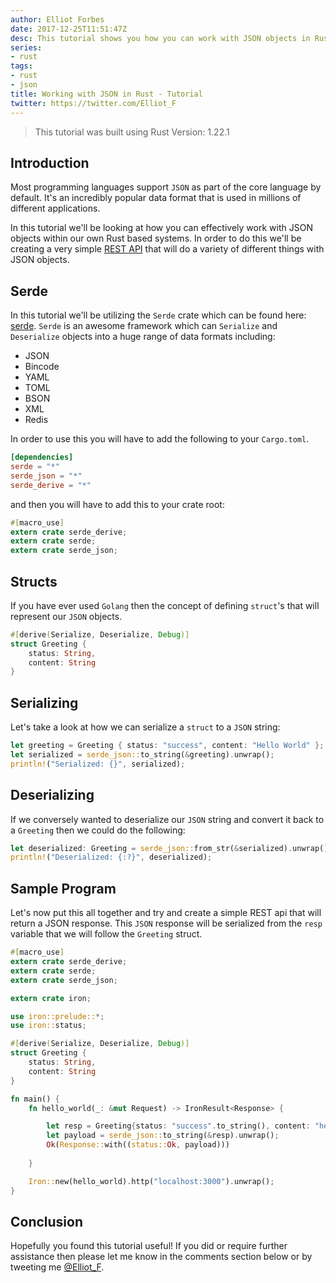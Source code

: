```yaml
---
author: Elliot Forbes
date: 2017-12-25T11:51:47Z
desc: This tutorial shows you how you can work with JSON objects in Rust
series:
- rust
tags:
- rust
- json
title: Working with JSON in Rust - Tutorial
twitter: https://twitter.com/Elliot_F
---
```


> This tutorial was built using Rust Version: 1.22.1

## Introduction

Most programming languages support `JSON` as part of the core language by default. It's an incredibly popular data format that is used in millions of different applications. 

In this tutorial we'll be looking at how you can effectively work with JSON objects within our own Rust based systems. In order to do this we'll be creating a very simple [REST API](/general/what-is-a-rest-api) that will do a variety of different things with JSON objects. 

## Serde

In this tutorial we'll be utilizing the `Serde` crate which can be found here: [serde](https://serde.rs/). `Serde` is an awesome framework which can `Serialize` and `Deserialize` objects into a huge range of data formats including:

* JSON
* Bincode
* YAML
* TOML
* BSON
* XML
* Redis

In order to use this you will have to add the following to your `Cargo.toml`.

```toml
[dependencies]
serde = "*"
serde_json = "*"
serde_derive = "*"
```

and then you will have to add this to your crate root:

```rust
#[macro_use]
extern crate serde_derive;
extern crate serde;
extern crate serde_json;
```

## Structs

If you have ever used `Golang` then the concept of defining `struct`'s that will represent our `JSON` objects.

```rust
#[derive(Serialize, Deserialize, Debug)]
struct Greeting {
    status: String,
    content: String
}
```

## Serializing

Let's take a look at how we can serialize a `struct` to a `JSON` string:

```rust
let greeting = Greeting { status: "success", content: "Hello World" };
let serialized = serde_json::to_string(&greeting).unwrap();
println!("Serialized: {}", serialized);
```

## Deserializing

If we conversely wanted to deserialize our `JSON` string and convert it back to a `Greeting` then we could do the following:

```rust
let deserialized: Greeting = serde_json::from_str(&serialized).unwrap();
println!("Deserialized: {:?}", deserialized);
```

## Sample Program

Let's now put this all together and try and create a simple REST api that will return a JSON response. This `JSON` response will be serialized from the `resp` variable that we will follow the `Greeting` struct.

```rust
#[macro_use]
extern crate serde_derive;
extern crate serde;
extern crate serde_json;

extern crate iron;

use iron::prelude::*;
use iron::status;

#[derive(Serialize, Deserialize, Debug)]
struct Greeting {
    status: String,
    content: String
}

fn main() {
    fn hello_world(_: &mut Request) -> IronResult<Response> {

        let resp = Greeting{status: "success".to_string(), content: "hello world".to_string()};
        let payload = serde_json::to_string(&resp).unwrap();
        Ok(Response::with((status::Ok, payload)))
    
    }

    Iron::new(hello_world).http("localhost:3000").unwrap();
}
```
 
## Conclusion

Hopefully you found this tutorial useful! If you did or require further assistance then please let me know in the comments section below or by tweeting me [@Elliot_F](https://twitter.com/elliot_f).

